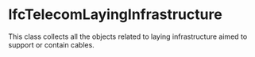 IfcTelecomLayingInfrastructure
==============================
This class collects all the objects related to laying infrastructure aimed to
support or contain cables.


